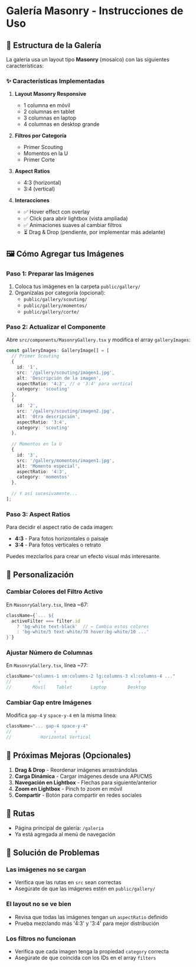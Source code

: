 # Galería Masonry - Instrucciones de Uso

## 📸 Estructura de la Galería

La galería usa un layout tipo **Masonry** (mosaico) con las siguientes características:

### ✨ Características Implementadas

1. **Layout Masonry Responsive**
   - 1 columna en móvil
   - 2 columnas en tablet
   - 3 columnas en laptop
   - 4 columnas en desktop grande

2. **Filtros por Categoría**
   - Primer Scouting
   - Momentos en la U
   - Primer Corte

3. **Aspect Ratios**
   - 4:3 (horizontal)
   - 3:4 (vertical)

4. **Interacciones**
   - ✅ Hover effect con overlay
   - ✅ Click para abrir lightbox (vista ampliada)
   - ✅ Animaciones suaves al cambiar filtros
   - ⏳ Drag & Drop (pendiente, por implementar más adelante)

## 🖼️ Cómo Agregar tus Imágenes

### Paso 1: Preparar las Imágenes

1. Coloca tus imágenes en la carpeta `public/gallery/`
2. Organízalas por categoría (opcional):
   - `public/gallery/scouting/`
   - `public/gallery/momentos/`
   - `public/gallery/corte/`

### Paso 2: Actualizar el Componente

Abre `src/components/MasonryGallery.tsx` y modifica el array `galleryImages`:

```typescript
const galleryImages: GalleryImage[] = [
  // Primer Scouting
  { 
    id: '1', 
    src: '/gallery/scouting/imagen1.jpg', 
    alt: 'Descripción de la imagen', 
    aspectRatio: '4:3', // o '3:4' para vertical
    category: 'scouting' 
  },
  { 
    id: '2', 
    src: '/gallery/scouting/imagen2.jpg', 
    alt: 'Otra descripción', 
    aspectRatio: '3:4',
    category: 'scouting' 
  },
  
  // Momentos en la U
  { 
    id: '3', 
    src: '/gallery/momentos/imagen1.jpg', 
    alt: 'Momento especial', 
    aspectRatio: '4:3',
    category: 'momentos' 
  },
  
  // Y así sucesivamente...
];
```

### Paso 3: Aspect Ratios

Para decidir el aspect ratio de cada imagen:
- **4:3** - Para fotos horizontales o paisaje
- **3:4** - Para fotos verticales o retrato

Puedes mezclarlos para crear un efecto visual más interesante.

## 🎨 Personalización

### Cambiar Colores del Filtro Activo

En `MasonryGallery.tsx`, línea ~67:

```typescript
className={`... ${
  activeFilter === filter.id
    ? 'bg-white text-black'  // ← Cambia estos colores
    : 'bg-white/5 text-white/70 hover:bg-white/10 ...'
}`}
```

### Ajustar Número de Columnas

En `MasonryGallery.tsx`, línea ~77:

```typescript
className="columns-1 sm:columns-2 lg:columns-3 xl:columns-4 ..."
//          ↑         ↑             ↑             ↑
//        Móvil    Tablet       Laptop        Desktop
```

### Cambiar Gap entre Imágenes

Modifica `gap-4` y `space-y-4` en la misma línea:

```typescript
className="... gap-4 space-y-4"
//                ↑       ↑
//           Horizontal Vertical
```

## 🚀 Próximas Mejoras (Opcionales)

1. **Drag & Drop** - Reordenar imágenes arrastrándolas
2. **Carga Dinámica** - Cargar imágenes desde una API/CMS
3. **Navegación en Lightbox** - Flechas para siguiente/anterior
4. **Zoom en Lightbox** - Pinch to zoom en móvil
5. **Compartir** - Botón para compartir en redes sociales

## 📱 Rutas

- Página principal de galería: `/galeria`
- Ya está agregada al menú de navegación

## 🐛 Solución de Problemas

### Las imágenes no se cargan
- Verifica que las rutas en `src` sean correctas
- Asegúrate de que las imágenes estén en `public/gallery/`

### El layout no se ve bien
- Revisa que todas las imágenes tengan un `aspectRatio` definido
- Prueba mezclando más '4:3' y '3:4' para mejor distribución

### Los filtros no funcionan
- Verifica que cada imagen tenga la propiedad `category` correcta
- Asegúrate de que coincida con los IDs en el array `filters`
